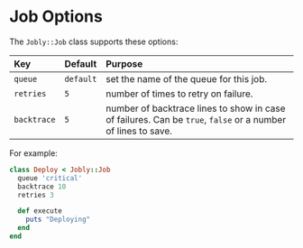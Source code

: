 # Job Options

The `Jobly::Job` class supports these options:

| Key | Default | Purpose |
| :--- | :--- | :--- |
| `queue` | `default` | set the name of the queue for this job. |
| `retries` | `5` | number of times to retry on failure. |
| `backtrace` | `5` | number of backtrace lines to show in case of failures. Can be `true`, `false` or a number of lines to save. |

For example:

```ruby
class Deploy < Jobly::Job
  queue 'critical'
  backtrace 10
  retries 3

  def execute
    puts "Deploying"
  end
end
```

